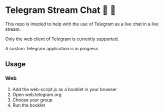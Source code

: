 # Telegram Stream Chat 🎥 💬

This repo is inteded to help with the use of Telegram as a live chat in a live stream.

Only the web client of Telegram is currently supported.

A custom Telegram application is in progress

## Usage

### Web

1. Add the web-script.js as a booklet in your browser
2. Open web.telegram.org
3. Choose your group
4. Run the booklet
